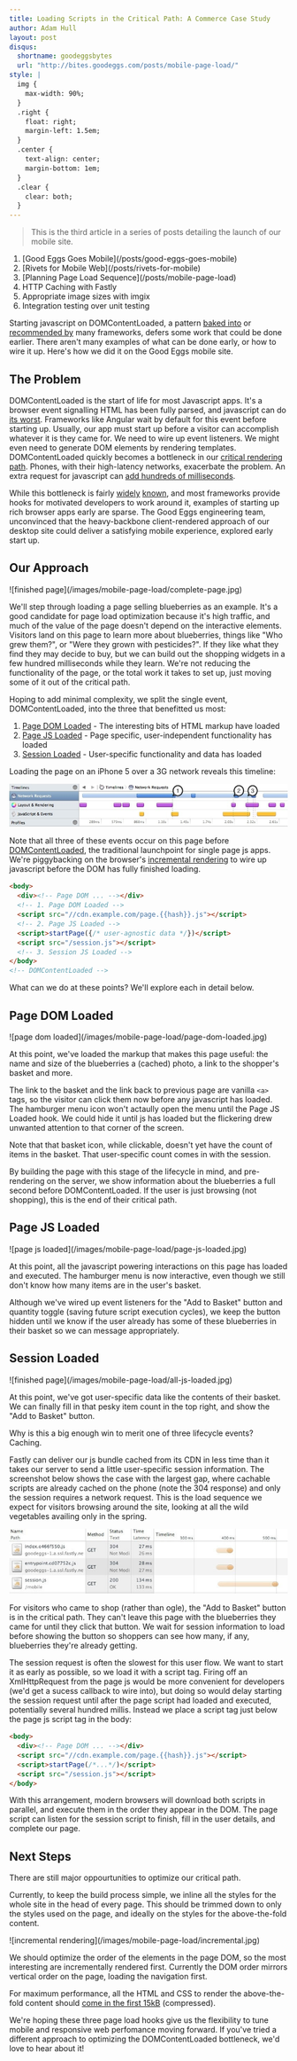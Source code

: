 ```yaml
---
title: Loading Scripts in the Critical Path: A Commerce Case Study
author: Adam Hull
layout: post
disqus:
  shortname: goodeggsbytes
  url: "http://bites.goodeggs.com/posts/mobile-page-load/"
style: |
  img {
    max-width: 90%;
  }
  .right {
    float: right;
    margin-left: 1.5em;
  }
  .center {
    text-align: center;
    margin-bottom: 1em;
  }
  .clear {
    clear: both;
  }
---
```


<div class="series">
    <blockquote>This is the third article in a series of posts detailing the launch of our mobile site.</blockquote>
    <ol>
        <li>[Good Eggs Goes Mobile](/posts/good-eggs-goes-mobile)</li>
        <li>[Rivets for Mobile Web](/posts/rivets-for-mobile)</li>
        <li>[Planning Page Load Sequence](/posts/mobile-page-load)</li>
        <li>HTTP Caching with Fastly</li>
        <li>Appropriate image sizes with imgix</li>
        <li>Integration testing over unit testing</li>
    </ol>
</div>

Starting javascript on DOMContentLoaded, a pattern [baked into](https://docs.angularjs.org/guide/bootstrap) or [recommended by](http://backbonejs.org/docs/todos.html#section-2) many frameworks, defers some work that could be done earlier.  There aren't many examples of what can be done early, or how to wire it up.  Here's how we did it on the Good Eggs mobile site.
<!-- more -->


The Problem
-----------

DOMContentLoaded is the start of life for most Javascript apps. It's a browser event signalling HTML has been fully parsed, and javascript can do [its worst](http://blogs.msdn.com/b/ie/archive/2008/04/23/what-happened-to-operation-aborted.aspx). Frameworks like Angular wait by default for this event before starting up. Usually, our app must start up before a visitor can accomplish whatever it is they came for.  We need to wire up event listeners.  We might even need to generate DOM elements by rendering templates. DOMContentLoaded quickly becomes a bottleneck in our [critical rendering path](https://developers.google.com/web/fundamentals/performance/critical-rendering-path/measure-crp).  Phones, with their high-latency networks, exacerbate the problem.  An extra request for javascript can [add hundreds of milliseconds](http://calendar.perfplanet.com/2011/carrier-networks-down-the-rabbit-hole/).

While this bottleneck is fairly [widely](https://groups.google.com/forum/#!topic/closure-library-discuss/G-7Ltdavy0E) [known](https://alexsexton.com/blog/2010/01/dont-let-document-ready-slow-you-down/), and most frameworks provide hooks for motivated developers to work around it, examples of starting up rich browser apps early are sparse. The Good Eggs engineering team, unconvinced that the heavy-backbone client-rendered approach of our desktop site could deliver a satisfying mobile experience, explored early start up.

Our Approach
------------

<div class="right">
![finished page](/images/mobile-page-load/complete-page.jpg)
</div>

We'll step through loading a page selling blueberries as an example.  It's a good candidate for page load optimization because it's high traffic, and much of the value of the page doesn't depend on the interactive elements. Visitors land on this page to learn more about blueberries, things like "Who grew them?", or "Were they grown with pesticides?".  If they like what they find they may decide to buy, but we can build out the shopping widgets in a few hundred milliseconds while they learn.  We're not reducing the functionality of the page, or the total work it takes to set up, just moving some of it out of the critical path.

Hoping to add minimal complexity, we split the single event, DOMContentLoaded, into the three that benefitted us most:

1. [Page DOM Loaded](#page-dom-loaded) - The interesting bits of HTML markup have loaded
2. [Page JS Loaded](#page-js-loaded) - Page specific, user-independent functionality has loaded
3. [Session Loaded](#session-loaded) - User-specific functionality and data has loaded


<div class="clear"></div>

Loading the page on an iPhone 5 over a 3G network reveals this timeline:

![timeline](/images/mobile-page-load/timeline.jpg)

Note that all three of these events occur on this page before [DOMContentLoaded](https://developer.mozilla.org/en-US/docs/Web/Reference/Events/DOMContentLoaded), the traditional launchpoint for single page js apps.  We're piggybacking on the browser's [incremental rendering](http://en.wikipedia.org/wiki/Incremental_rendering) to wire up javascript before the DOM has fully finished loading.

``` html
<body>
  <div><!-- Page DOM ... --></div>
  <!-- 1. Page DOM Loaded -->
  <script src="//cdn.example.com/page.{{hash}}.js"></script>
  <!-- 2. Page JS Loaded -->
  <script>startPage({/* user-agnostic data */})</script>
  <script src="/session.js"></script>
  <!-- 3. Session JS Loaded -->
</body>
<!-- DOMContentLoaded -->
```

What can we do at these points? We'll explore each in detail below.

Page DOM Loaded
---------------

<div class="right">
![page dom loaded](/images/mobile-page-load/page-dom-loaded.jpg)
</div>

At this point, we've loaded the markup that makes this page useful: the name and size of the blueberries a (cached) photo, a link to the shopper's basket and more.

The link to the basket and the link back to previous page are vanilla `<a>` tags, so the visitor can click them now before any javascript has loaded.  The hamburger menu icon won't actaully open the menu until the Page JS Loaded hook.  We could hide it until js has loaded but the flickering drew unwanted attention to that corner of the screen.

Note that that basket icon, while clickable, doesn't yet have the count of items in the basket.  That user-specific count comes in with the session.

By building the page with this stage of the lifecycle in mind, and pre-rendering on the server, we show information about the blueberries a full second before DOMContentLoaded.  If the user is just browsing (not shopping), this is the end of their critical path.

<div class="clear"></div>

Page JS Loaded
--------------

<div class="right">
![page js loaded](/images/mobile-page-load/page-js-loaded.jpg)
</div>

At this point, all the javascript powering interactions on this page has loaded and executed. The hamburger menu is now interactive, even though we still don't know how many items are in the user's basket.

Although we've wired up event listeners for the "Add to Basket" button and quantity toggle (saving future script execution cycles), we keep the button hidden until we know if the user already has some of these blueberries in their basket so we can message appropriately.

<div class="clear"></div>

Session Loaded
--------------

<div class="right">
![finished page](/images/mobile-page-load/all-js-loaded.jpg)
</div>

At this point, we've got user-specific data like the contents of their basket.  We can finally fill in that pesky item count in the top right, and show the "Add to Basket" button.

Why is this a big enough win to merit one of three lifecycle events? Caching.

Fastly can deliver our js bundle cached from its CDN in less time than it takes our server to send a little user-specific session information.  The screenshot below shows the case with the largest gap, where cachable scripts are already cached on the phone (note the 304 response) and only the session requires a network request.  This is the load sequence we expect for visitors browsing around the site, looking at all the wild vegetables availing only in the spring.

<div class="clear"></div>

![network](/images/mobile-page-load/network.jpg)

For visitors who came to shop (rather than ogle), the "Add to Basket" button is in the critical path. They can't leave this page with the blueberries they came for until they click that button. We wait for session information to load before showing the button so shoppers can see how many, if any, blueberries they're already getting.

The session request is often the slowest for this user flow. We want to start it as early as possible, so we load it with a script tag. Firing off an XmlHttpRequest from the page js would be more convenient for developers (we'd get a sucess callback to wire into), but doing so would delay starting the session request until after the page script had loaded and executed, potentially several hundred millis.  Instead we place a script tag just below the page js script tag in the body:

``` html
<body>
  <div><!-- Page DOM ... --></div>
  <script src="//cdn.example.com/page.{{hash}}.js"></script>
  <script>startPage(/*...*/)</script>
  <script src="/session.js"></script>
</body>
```

With this arrangement, modern browsers will download both scripts in parallel, and execute them in the order they appear in the DOM. The page script can listen for the session script to finish, fill in the user details, and complete our page.


Next Steps
----------

There are still major oppourtunities to optimize our critical path.

Currently, to keep the build process simple, we inline all the styles for the whole site in the head of every page. This should be trimmed down to only the styles used on the page, and ideally on the styles for the above-the-fold content.

<div class="right">
![incremental rendering](/images/mobile-page-load/incremental.jpg)
</div>

We should optimize the order of the elements in the page DOM, so the most interesting are incrementally rendered first.  Currently the DOM order mirrors vertical order on the page, loading the navigation first.

For maximum performance, all the HTML and CSS to render the above-the-fold content should [come in the first 15kB](http://calendar.perfplanet.com/2012/make-your-mobile-pages-render-in-under-one-second/) (compressed).

<div class="clear"></div>

We're hoping these three page load hooks give us the flexibility to tune mobile and responsive web perfomance moving forward.  If you've tried a different approach to optimizing the DOMContentLoaded bottleneck, we'd love to hear about it!
